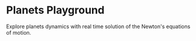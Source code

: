 # Planets Playground

Explore planets dynamics with real time solution of the Newton's equations of motion.